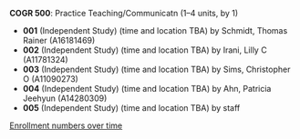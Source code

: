 **COGR 500**: Practice Teaching/Communicatn (1–4 units, by 1)

- **001** (Independent Study) (time and location TBA) by Schmidt, Thomas Rainer (A16181469)
- **002** (Independent Study) (time and location TBA) by Irani, Lilly C (A11781324)
- **003** (Independent Study) (time and location TBA) by Sims, Christopher O (A11090273)
- **004** (Independent Study) (time and location TBA) by Ahn, Patricia Jeehyun (A14280309)
- **005** (Independent Study) (time and location TBA) by staff

[Enrollment numbers over time](./COGR500.tsv)
